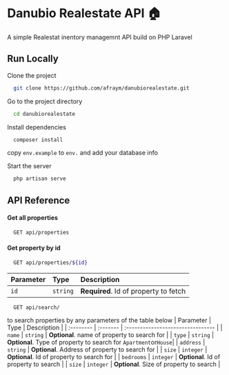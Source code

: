 
# Danubio Realestate API 🏠

A simple Realestat inentory managemnt API build on PHP Laravel


## Run Locally

Clone the project

```bash
  git clone https://github.com/afraym/danubiorealestate.git
```

Go to the project directory

```bash
  cd danubiorealestate
```

Install dependencies

```bash
  composer install
```
copy ```env.example``` to ```env.``` and add your database info

Start the server

```bash
  php artisan serve
```


## API Reference

#### Get all properties

```bash
  GET api/properties
```


#### Get property by id

```bash
  GET api/properties/${id}
```

| Parameter | Type     | Description                       |
| :-------- | :------- | :-------------------------------- |
| `id`      | `string` | **Required**. Id of property to fetch |

```http
  GET api/search/
```
to search properties by any parameters of the table below
| Parameter | Type     | Description                       |
| :-------- | :------- | :-------------------------------- |
| `name`      | `string` | **Optional**. name of property to search for |
| `type`      | `string` | **Optional**. Type of property to search for ```Apartment```or```House```|
| `address`      | `string` | **Optional**. Address of property to search for |
| `size`      | `integer` | **Optional**. Id of property to search for |
| `bedrooms`      | `integer` | **Optional**. Id of property to search |
| `size`      | `integer` | **Optional**. Size of property to search  |


